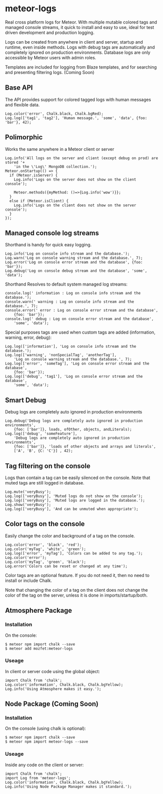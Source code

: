 # meteor-logs

Real cross platform logs for Meteor. With multiple mutable colored tags and
managed console streams, it quick to install and easy to use, ideal for test
driven development and production logging.

Logs can be created from anywhere in client and server, startup and runtime,
even inside methods. Logs with debug tags are automatically and completely
ignored on production environments. Database logs are only accessible by Meteor
users with admin roles.

Templates are included for logging from Blaze templates, and for searching and
presenting filtering logs. (Coming Soon)

## Base API

The API provides support for colored tagged logs with human messages and
flexible data.
```
Log.color('error', Chalk.black, Chalk.bgRed);
Log.log(['tag1', 'tag2'], 'Human message.', 'some', 'data', {foo: 'bar'}, 42);
```

## Polimorphic

Works the same anywhere in a Meteor client or server
```
Log.info('All logs on the server and client (except debug on prod) are stored '+
    'in the \'Log\' MongoDB collection.');
Meteor.onStartup(() => {
  if (Meteor.isServer) {
    Log.info('Logs on the server does not show on the client console');

    Meteor.methods({myMethod: ()=>{Log.info('wow')}};    
  }
  else if (Meteor.isClient) {
    Log.info('Logs on the client does not show on the server console');
  }  
});

```

## Managed console log streams

Shorthand is handy for quick easy logging.
```
Log.info('Log on console info stream and the database.');
Log.warn('Log on console warning stream and the database.', 7);
Log.error('Log on console error stream and the database', {foo: 'bar'});
Log.debug('Log on console debug stream and the database', 'some', 'data');
```

Shorthand Resolves to default system managed log streams:
```
console.log(' information : Log on console info stream and the database.');
console.warn(' warning : Log on console info stream and the database.', 7);
console.error(' error : Log on console error stream and the database',
    {foo: 'bar'});
console.log(' debug : Log on console error stream and the database',
    'some', 'data');
```

Special purposes tags are used when custom tags are added (information, warning,
error, debug):
```
Log.log(['information'], 'Log on console info stream and the database.');
Log.log(['warning', 'nonSpecialTag', 'anotherTag'],
    'Log on console warning stream and the database.', 7);
Log.log(['error', 'someTag'], 'Log on console error stream and the database',
    {foo: 'bar'});
Log.log(['debug', 'tag1'], 'Log on console error stream and the database',
    'some', 'data');
```

## Smart Debug

Debug logs are completely auto ignored in production environments
```
Log.debug('Debug logs are completely auto ignored in production environments',
    {foo: ['bar']}, loads, ofOther, objects, andLiterals);
Log.log(['debug', 'someFeature'],
    'Debug logs are completely auto ignored in production environments',
    {foo: ['bar']}, 'loads of other objects and arrays and literals',
    ['A', 'B', {C: 'C'}] , 42);
```

## Tag filtering on the console

Logs than contain a tag can be easily silenced on the console. Note that muted
tags are still logged in database.
```
Log.mute('veryBusy');
Log.log(['veryBusy'], 'Muted logs do not show on the console');
Log.log(['veryBusy'], 'Muted logs are logged in the database.');
Log.show('veryBusy');
Log.log(['veryBusy'], 'And can be unmuted when appropriate');
```

## Color tags on the console

Easily change the color and background of a tag on the console.

```
Log.color('error', 'black', 'red');
Log.color('myTag', 'white', 'green');
Log.log(['error', 'myTag'], 'Colors can be added to any tag.');
Log.color('error');
Log.color('myTag', 'green', 'black');
Log.error('Colors can be reset or changed at any time');
```

Color tags are an optional feature. If you do not need it, then no need
to install or include Chalk.

Note that changing the color of a tag on the client does not change the color of
the tag on the server, unless it is done in imports/startup/both.

## Atmosphere Package

### Installation

On the console:
```
$ meteor npm import chalk --save
$ meteor add mozfet:meteor-logs
```

### Useage

In client or server code using the global object:
```
import Chalk from 'chalk';
Log.color('information', Chalk.black, Chalk.bgYellow);
Log.info('Using Atmosphere makes it easy.');
```

## Node Package (Coming Soon)

### Installation

On the console (using chalk is optional):
```
$ meteor npm import chalk --save
$ meteor npm import meteor-logs --save
```

### Useage

Inside any code on the client or server:
```
import Chalk from 'chalk';
import Log from 'meteor-logs';
Log.color('information', Chalk.black, Chalk.bgYellow);
Log.info('Using Node Package Manager makes it standard.');
```
